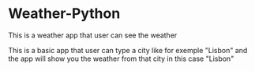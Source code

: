 # Weather-Python
This is a weather app that user can see the weather 

This is a basic app that user can type a city like for exemple "Lisbon" and the app will show you the weather from that city in this case "Lisbon"
